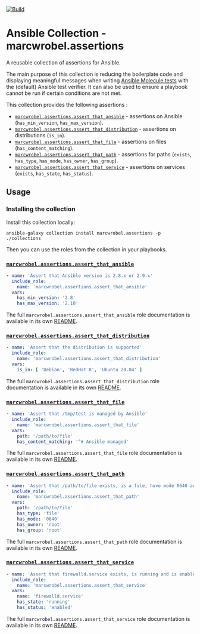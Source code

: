 [![Build](https://github.com/marcwrobel/ansible-collection-assertions/workflows/CI/badge.svg)](https://github.com/marcwrobel/ansible-collection-assertions/actions)

# Ansible Collection - marcwrobel.assertions

A reusable collection of assertions for Ansible.

The main purpose of this collection is reducing the boilerplate code and displaying meaningful messages when writing [Ansible Molecule tests](https://github.com/ansible-community/molecule)
with the (default) Ansible test verifier. It can also be used to ensure a playbook cannot be run if certain conditions are not met.

This collection provides the following assertions :

- [`marcwrobel.assertions.assert_that_ansible`](/ansible_collections/marcwrobel/assertions/roles/assert_that_ansible/README.md) - assertions on Ansible
  (`has_min_version`, `has_max_version`).
- [`marcwrobel.assertions.assert_that_distribution`](/ansible_collections/marcwrobel/assertions/roles/assert_that_distribution/README.md) - assertions on
  distributions (`is_in`).
- [`marcwrobel.assertions.assert_that_file`](/ansible_collections/marcwrobel/assertions/roles/assert_that_file/README.md) - assertions on files
  (`has_content_matching`).
- [`marcwrobel.assertions.assert_that_path`](/ansible_collections/marcwrobel/assertions/roles/assert_that_path/README.md) - assertions for paths (`exists`,
  `has_type`, `has_mode`, `has_owner`, `has_group`).
- [`marcwrobel.assertions.assert_that_service`](/ansible_collections/marcwrobel/assertions/roles/assert_that_service/README.md) - assertions on services
  (`exists`, `has_state`, `has_status`).

## Usage

### Installing the collection

Install this collection locally:

```shell
ansible-galaxy collection install marcwrobel.assertions -p ./collections
```

Then you can use the roles from the collection in your playbooks.

### [`marcwrobel.assertions.assert_that_ansible`](/ansible_collections/marcwrobel/assertions/roles/assert_that_ansible/README.md)

```yaml
- name: 'Assert that Ansible version is 2.8.x or 2.9.x'
  include_role:
    name: 'marcwrobel.assertions.assert_that_ansible'
  vars:
    has_min_version: '2.8'
    has_max_version: '2.10'
```

The full `marcwrobel.assertions.assert_that_ansible` role documentation is available in its own [README](/ansible_collections/marcwrobel/assertions/roles/assert_that_ansible/README.md).

### [`marcwrobel.assertions.assert_that_distribution`](/ansible_collections/marcwrobel/assertions/roles/assert_that_distribution/README.md)

```yaml
- name: 'Assert that the distribution is supported'
  include_role:
    name: 'marcwrobel.assertions.assert_that_distribution'
  vars:
    is_in: [ 'Debian', 'RedHat 8', 'Ubuntu 20.04' ]
```

The full `marcwrobel.assertions.assert_that_distribution` role documentation is available in its own [README](/ansible_collections/marcwrobel/assertions/roles/assert_that_distribution/README.md).

### [`marcwrobel.assertions.assert_that_file`](/ansible_collections/marcwrobel/assertions/roles/assert_that_file/README.md)

```yaml
- name: 'Assert that /tmp/test is managed by Ansible'
  include_role:
    name: 'marcwrobel.assertions.assert_that_file'
  vars:
    path: '/path/to/file'
    has_content_matching: '^# Ansible managed'
```

The full `marcwrobel.assertions.assert_that_file` role documentation is available in its own [README](/ansible_collections/marcwrobel/assertions/roles/assert_that_file/README.md).

### [`marcwrobel.assertions.assert_that_path`](/ansible_collections/marcwrobel/assertions/roles/assert_that_path/README.md)

```yaml
- name: 'Assert that /path/to/file exists, is a file, have mode 0640 and belongs to root:root'
  include_role:
    name: 'marcwrobel.assertions.assert_that_path'
  vars:
    path: '/path/to/file'
    has_type: 'file'
    has_mode: '0640'
    has_owner: 'root'
    has_group: 'root'
```

The full `marcwrobel.assertions.assert_that_path` role documentation is available in its own [README](/ansible_collections/marcwrobel/assertions/roles/assert_that_path/README.md).

### [`marcwrobel.assertions.assert_that_service`](/ansible_collections/marcwrobel/assertions/roles/assert_that_service/README.md)

```yaml
- name: 'Assert that firewalld.service exists, is running and is enabled'
  include_role:
    name: 'marcwrobel.assertions.assert_that_service'
  vars:
    name: 'firewalld.service'
    has_state: 'running'
    has_status: 'enabled'
```

The full `marcwrobel.assertions.assert_that_service` role documentation is available in its own [README](/ansible_collections/marcwrobel/assertions/roles/assert_that_service/README.md).
